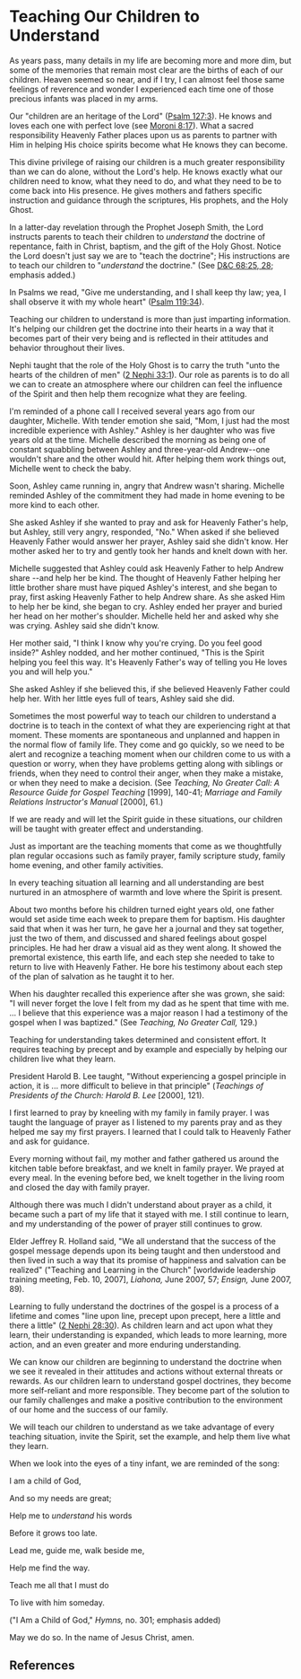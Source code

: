 # Teaching Our Children to Understand

As years pass, many details in my life are becoming more and more dim, but
some of the memories that remain most clear are the births of each of our
children. Heaven seemed so near, and if I try, I can almost feel those same
feelings of reverence and wonder I experienced each time one of those precious
infants was placed in my arms.

Our "children are an heritage of the Lord" ([Psalm
127:3](/scriptures/ot/ps/127.3?lang=eng#2)). He knows and loves each one with
perfect love (see [Moroni 8:17](/scriptures/bofm/moro/8.17?lang=eng#16)). What
a sacred responsibility Heavenly Father places upon us as parents to partner
with Him in helping His choice spirits become what He knows they can become.

This divine privilege of raising our children is a much greater responsibility
than we can do alone, without the Lord's help. He knows exactly what our
children need to know, what they need to do, and what they need to be to come
back into His presence. He gives mothers and fathers specific instruction and
guidance through the scriptures, His prophets, and the Holy Ghost.

In a latter-day revelation through the Prophet Joseph Smith, the Lord
instructs parents to teach their children to _understand_ the doctrine of
repentance, faith in Christ, baptism, and the gift of the Holy Ghost. Notice
the Lord doesn't just say we are to "teach the doctrine"; His instructions are
to teach our children to "_understand_ the doctrine." (See [D&amp;C 68:25,
28](/scriptures/dc-testament/dc/68.25,28?lang=eng#24); emphasis added.)

In Psalms we read, "Give me understanding, and I shall keep thy law; yea, I
shall observe it with my whole heart" ([Psalm
119:34](/scriptures/ot/ps/119.34?lang=eng#33)).

Teaching our children to understand is more than just imparting information.
It's helping our children get the doctrine into their hearts in a way that it
becomes part of their very being and is reflected in their attitudes and
behavior throughout their lives.

Nephi taught that the role of the Holy Ghost is to carry the truth "unto the
hearts of the children of men" ([2 Nephi
33:1](/scriptures/bofm/2-ne/33.1?lang=eng#0)). Our role as parents is to do
all we can to create an atmosphere where our children can feel the influence
of the Spirit and then help them recognize what they are feeling.

I'm reminded of a phone call I received several years ago from our daughter,
Michelle. With tender emotion she said, "Mom, I just had the most incredible
experience with Ashley." Ashley is her daughter who was five years old at the
time. Michelle described the morning as being one of constant squabbling
between Ashley and three-year-old Andrew--one wouldn't share and the other
would hit. After helping them work things out, Michelle went to check the
baby.

Soon, Ashley came running in, angry that Andrew wasn't sharing. Michelle
reminded Ashley of the commitment they had made in home evening to be more
kind to each other.

She asked Ashley if she wanted to pray and ask for Heavenly Father's help, but
Ashley, still very angry, responded, "No." When asked if she believed Heavenly
Father would answer her prayer, Ashley said she didn't know. Her mother asked
her to try and gently took her hands and knelt down with her.

Michelle suggested that Ashley could ask Heavenly Father to help Andrew share
--and help her be kind. The thought of Heavenly Father helping her little
brother share must have piqued Ashley's interest, and she began to pray, first
asking Heavenly Father to help Andrew share. As she asked Him to help her be
kind, she began to cry. Ashley ended her prayer and buried her head on her
mother's shoulder. Michelle held her and asked why she was crying. Ashley said
she didn't know.

Her mother said, "I think I know why you're crying. Do you feel good inside?"
Ashley nodded, and her mother continued, "This is the Spirit helping you feel
this way. It's Heavenly Father's way of telling you He loves you and will help
you."

She asked Ashley if she believed this, if she believed Heavenly Father could
help her. With her little eyes full of tears, Ashley said she did.

Sometimes the most powerful way to teach our children to understand a doctrine
is to teach in the context of what they are experiencing right at that moment.
These moments are spontaneous and unplanned and happen in the normal flow of
family life. They come and go quickly, so we need to be alert and recognize a
teaching moment when our children come to us with a question or worry, when
they have problems getting along with siblings or friends, when they need to
control their anger, when they make a mistake, or when they need to make a
decision. (See _Teaching, No Greater Call: A Resource Guide for Gospel
Teaching_ [1999], 140-41; _Marriage and Family Relations Instructor's Manual_
[2000], 61.)

If we are ready and will let the Spirit guide in these situations, our
children will be taught with greater effect and understanding.

Just as important are the teaching moments that come as we thoughtfully plan
regular occasions such as family prayer, family scripture study, family home
evening, and other family activities.

In every teaching situation all learning and all understanding are best
nurtured in an atmosphere of warmth and love where the Spirit is present.

About two months before his children turned eight years old, one father would
set aside time each week to prepare them for baptism. His daughter said that
when it was her turn, he gave her a journal and they sat together, just the
two of them, and discussed and shared feelings about gospel principles. He had
her draw a visual aid as they went along. It showed the premortal existence,
this earth life, and each step she needed to take to return to live with
Heavenly Father. He bore his testimony about each step of the plan of
salvation as he taught it to her.

When his daughter recalled this experience after she was grown, she said: "I
will never forget the love I felt from my dad as he spent that time with me. ...
I believe that this experience was a major reason I had a testimony of the
gospel when I was baptized." (See _Teaching, No Greater Call,_ 129.)

Teaching for understanding takes determined and consistent effort. It requires
teaching by precept and by example and especially by helping our children live
what they learn.

President Harold B. Lee taught, "Without experiencing a gospel principle in
action, it is ... more difficult to believe in that principle" (_Teachings of
Presidents of the Church: Harold B. Lee_ [2000], 121).

I first learned to pray by kneeling with my family in family prayer. I was
taught the language of prayer as I listened to my parents pray and as they
helped me say my first prayers. I learned that I could talk to Heavenly Father
and ask for guidance.

Every morning without fail, my mother and father gathered us around the
kitchen table before breakfast, and we knelt in family prayer. We prayed at
every meal. In the evening before bed, we knelt together in the living room
and closed the day with family prayer.

Although there was much I didn't understand about prayer as a child, it became
such a part of my life that it stayed with me. I still continue to learn, and
my understanding of the power of prayer still continues to grow.

Elder Jeffrey R. Holland said, "We all understand that the success of the
gospel message depends upon its being taught and then understood and then
lived in such a way that its promise of happiness and salvation can be
realized" ("Teaching and Learning in the Church" [worldwide leadership
training meeting, Feb. 10, 2007], _Liahona,_ June 2007, 57; _Ensign,_ June
2007, 89).

Learning to fully understand the doctrines of the gospel is a process of a
lifetime and comes "line upon line, precept upon precept, here a little and
there a little" ([2 Nephi 28:30](/scriptures/bofm/2-ne/28.30?lang=eng#29)). As
children learn and act upon what they learn, their understanding is expanded,
which leads to more learning, more action, and an even greater and more
enduring understanding.

We can know our children are beginning to understand the doctrine when we see
it revealed in their attitudes and actions without external threats or
rewards. As our children learn to understand gospel doctrines, they become
more self-reliant and more responsible. They become part of the solution to
our family challenges and make a positive contribution to the environment of
our home and the success of our family.

We will teach our children to understand as we take advantage of every
teaching situation, invite the Spirit, set the example, and help them live
what they learn.

When we look into the eyes of a tiny infant, we are reminded of the song:

I am a child of God,

And so my needs are great;

Help me to _understand_ his words

Before it grows too late.

Lead me, guide me, walk beside me,

Help me find the way.

Teach me all that I must do

To live with him someday.

("I Am a Child of God," _Hymns,_ no. 301; emphasis added)

May we do so. In the name of Jesus Christ, amen.

## References

